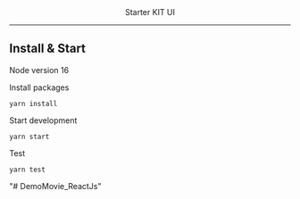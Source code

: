 <div align="center" >Starter KIT UI</div>

---

## Install & Start

Node version 16

Install packages

```shell
yarn install
```

Start development

```shell
yarn start
```

Test

```shell
yarn test
```
"# DemoMovie_ReactJs" 
